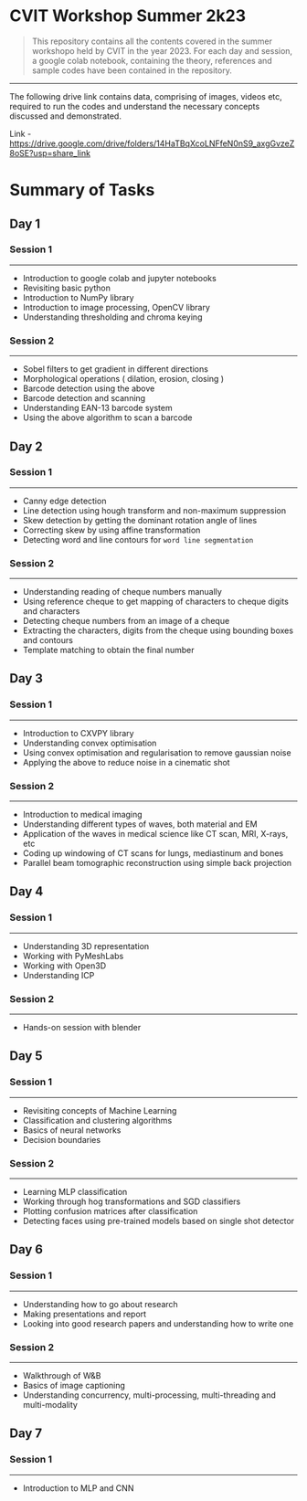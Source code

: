 # CVIT Workshop Summer 2k23
> This repository contains all the contents covered in the summer workshopo held by CVIT in the year 2023. For each day and session, a google colab notebook, containing the theory, references and sample codes have been contained in the repository.
---

The following drive link contains data, comprising of images, videos etc, required to run the codes and understand the necessary concepts discussed and demonstrated.

Link - https://drive.google.com/drive/folders/14HaTBqXcoLNFfeN0nS9_axgGvzeZ8oSE?usp=share_link

# Summary of Tasks
## Day 1
### Session 1
---
- Introduction to google colab and jupyter notebooks
- Revisiting basic python
- Introduction to NumPy library
- Introduction to image processing, OpenCV library
- Understanding thresholding and chroma keying
### Session 2
---
- Sobel filters to get gradient in different directions
- Morphological operations ( dilation, erosion, closing )
- Barcode detection using the above
- Barcode detection and scanning
- Understanding EAN-13 barcode system 
- Using the above algorithm to scan a barcode
## Day 2
### Session 1
---
- Canny edge detection 
- Line detection using hough transform and non-maximum suppression
- Skew detection by getting the dominant rotation angle of lines
- Correcting skew by using affine transformation
- Detecting word and line contours for `word line segmentation`
### Session 2
---
- Understanding reading of cheque numbers manually
- Using reference cheque to get mapping of characters to cheque digits and characters
- Detecting cheque numbers from an image of a cheque
- Extracting the characters, digits from the cheque using bounding boxes and contours
- Template matching to obtain the final number
## Day 3
### Session 1
---
- Introduction to CXVPY library
- Understanding convex optimisation
- Using convex optimisation and regularisation to remove gaussian noise
- Applying the above to reduce noise in a cinematic shot
### Session 2
---
- Introduction to medical imaging
- Understanding different types of waves, both material and EM
- Application of the waves in medical science like CT scan, MRI, X-rays, etc
- Coding up windowing of CT scans for lungs, mediastinum and bones
- Parallel beam tomographic reconstruction using simple back projection
## Day 4
### Session 1
---
- Understanding 3D representation
- Working with PyMeshLabs
- Working with Open3D
- Understanding ICP
### Session 2
---
- Hands-on session with blender
## Day 5
### Session 1
---
- Revisiting concepts of Machine Learning
- Classification and clustering algorithms
- Basics of neural networks
- Decision boundaries
### Session 2
---
- Learning MLP classification
- Working through hog transformations and SGD classifiers
- Plotting confusion matrices after classification
- Detecting faces using pre-trained models based on single shot detector
## Day 6
### Session 1
---
- Understanding how to go about research
- Making presentations and report
- Looking into good research papers and understanding how to write one
### Session 2
---
- Walkthrough of W&B
-  Basics of image captioning
- Understanding concurrency, multi-processing, multi-threading and multi-modality
## Day 7 
### Session 1
---
- Introduction to MLP and CNN